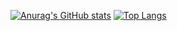 [![Anurag's GitHub stats](https://github-readme-stats.vercel.app/api?username=maxime-dodin&count_private=true&show_icons=true&theme=kacho_ga)](https://github.com/anuraghazra/github-readme-stats)
[![Top Langs](https://github-readme-stats.vercel.app/api/top-langs/?username=maxime-dodin&count_private=true&show_icons=true&theme=kacho_ga)](https://github.com/anuraghazra/github-readme-stats)
